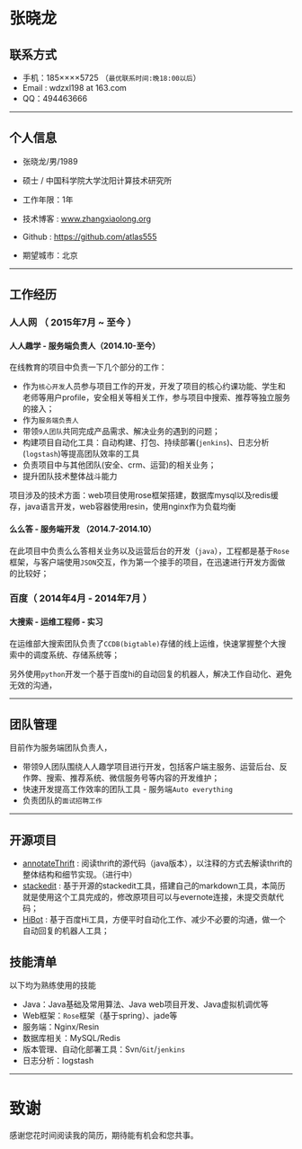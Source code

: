# 张晓龙

## 联系方式

- 手机：185××××5725 （```最优联系时间:晚18:00以后```）
- Email : wdzxl198 at 163.com 
- QQ：494463666

---

## 个人信息

 - 张晓龙/男/1989 
 - 硕士 / 中国科学院大学沈阳计算技术研究所 
 - 工作年限：1年
 - 技术博客 : www.zhangxiaolong.org
 - Github : https://github.com/atlas555

 - 期望城市：北京

---

## 工作经历

### 人人网 （ 2015年7月 ~ 至今 ）

#### 人人趣学 - 服务端负责人（2014.10-至今） 
在线教育的项目中负责一下几个部分的工作：
- 作为`核心开发`人员参与项目工作的开发，开发了项目的核心约课功能、学生和老师等用户profile，安全相关等相关工作，参与项目中搜索、推荐等独立服务的接入；
- 作为`服务端负责人`
 - 带领`9人团队`共同完成产品需求、解决业务的遇到的问题；
 - 构建项目自动化工具：自动构建、打包、持续部署(`jenkins`)、日志分析(`logstash`)等提高团队效率的工具
 - 负责项目中与其他团队(安全、crm、运营)的相关业务；
 - 提升团队技术整体战斗能力

项目涉及的技术方面：web项目使用rose框架搭建，数据库mysql以及redis缓存，java语言开发，web容器使用resin，使用nginx作为负载均衡

#### 么么答 - 服务端开发 （2014.7-2014.10） 
在此项目中负责么么答相关业务以及运营后台的开发（`java`），工程都是基于`Rose`框架，与客户端使用`JSON`交互，作为第一个接手的项目，在迅速进行开发方面做的比较好；
 
### 百度（ 2014年4月 - 2014年7月 ）

#### 大搜索 - 运维工程师 - 实习
在运维部大搜索团队负责了`CCDB(bigtable)`存储的线上运维，快速掌握整个大搜索中的调度系统、存储系统等；

另外使用`python`开发一个基于百度hi的自动回复的机器人，解决工作自动化、避免无效的沟通，

---

## 团队管理
目前作为服务端团队负责人，
- 带领9人团队围绕人人趣学项目进行开发，包括客户端主服务、运营后台、反作弊、搜索、推荐系统、微信服务号等内容的开发维护；
- 快速开发提高工作效率的团队工具 - 服务端`Auto everything`
- 负责团队的`面试招聘工作`

---

## 开源项目

 - [annotateThrift](https://github.com/atlas555/annotateThrift) : 阅读thrift的源代码（java版本），以注释的方式去解读thrift的整体结构和细节实现。（进行中）
 - [stackedit](https://github.com/atlas555/stackedit) : 基于开源的stackedit工具，搭建自己的markdown工具，本简历就是使用这个工具完成的，修改原项目可以与evernote连接，未提交贡献代码；
 - [HiBot](https://github.com/atlas555/hibot_2) : 基于百度Hi工具，方便平时自动化工作、减少不必要的沟通，做一个自动回复的机器人工具；

## 技能清单

以下均为熟练使用的技能

- Java：Java基础及常用算法、Java web项目开发、Java虚拟机调优等
- Web框架：`Rose`框架（基于spring）、jade等
- 服务端：Nginx/Resin
- 数据库相关：MySQL/Redis
- 版本管理、自动化部署工具：Svn/`Git`/`jenkins`
- 日志分析：logstash

---

# 致谢
感谢您花时间阅读我的简历，期待能有机会和您共事。
